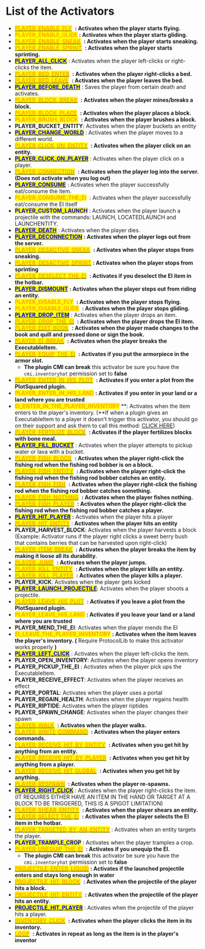 # List of the Activators

* [<mark style="color:orange;">**PLAYER\_ENABLE\_FLY**</mark>](list-of-the-activators.md#player\_active\_fly) <img src="../../../.gitbook/assets/Executable Items Color3.png" alt="" data-size="line"> **: Activates when the player starts flying.**
* <mark style="color:orange;">**PLAYER\_ENABLE\_GLIDE**</mark><img src="../../../.gitbook/assets/Executable Items Color3.png" alt="" data-size="line"> **: Activates when the player starts gliding.**
* [<mark style="color:orange;">**PLAYER\_ENABLE\_SNEAK**</mark>](list-of-the-activators.md#player\_active\_sneak) <img src="../../../.gitbook/assets/Executable Items Color3.png" alt="" data-size="line"> **: Activates when the player starts sneaking.**
* [<mark style="color:orange;">**PLAYER\_ENABLE\_SPRINT**</mark>](list-of-the-activators.md#player\_active\_sprint) <img src="../../../.gitbook/assets/Executable Items Color3.png" alt="" data-size="line"> **: Activates when the player starts sprinting.**
* [<mark style="color:blue;">**PLAYER\_ALL\_CLICK**</mark>](list-of-the-activators.md#player\_all\_click) : Activates when the player left-clicks or right-clicks the item.
* [<mark style="color:orange;">**PLAYER\_BED\_ENTER**</mark>](list-of-the-activators.md#player\_bed\_enter) <img src="../../../.gitbook/assets/Executable Items Color3.png" alt="" data-size="line"> **: Activates when the player right-clicks a bed.**
* [<mark style="color:orange;">**PLAYER\_BED\_LEAVE**</mark>](list-of-the-activators.md#player\_bed\_leave) <img src="../../../.gitbook/assets/Executable Items Color3.png" alt="" data-size="line"> **: Activates when the player leaves the bed.**
* [<mark style="color:blue;">**PLAYER\_BEFORE\_DEATH**</mark>](list-of-the-activators.md#player\_before\_death) : Saves the player from certain death and activates.
* [<mark style="color:orange;">**PLAYER\_BLOCK\_BREAK**</mark>](list-of-the-activators.md#player\_block\_break) <img src="../../../.gitbook/assets/Executable Items Color3.png" alt="" data-size="line"> **: Activates when the player mines/breaks a block.**
* [<mark style="color:orange;">**PLAYER\_BLOCK\_PLACE**</mark>](list-of-the-activators.md#player\_block\_place) <img src="../../../.gitbook/assets/Executable Items Color3.png" alt="" data-size="line"> **: Activates when the player places a block.**
* <mark style="color:orange;">**PLAYER\_BRUSH\_BLOCK**</mark> <img src="../../../.gitbook/assets/Executable Items Color3.png" alt="" data-size="line"> **: Activates when the player brushes a block.**
* **PLAYER\_BUCKET\_ENTITY**: Activates when the player buckets an entity
* [<mark style="color:blue;">**PLAYER\_CHANGE\_WORLD**</mark>](list-of-the-activators.md#player\_change\_world) : Activates when the player moves to a different world.
* [<mark style="color:orange;">**PLAYER\_CLICK\_ON\_ENTITY**</mark>](list-of-the-activators.md#player\_click\_on\_entity) <img src="../../../.gitbook/assets/Executable Items Color3.png" alt="" data-size="line"> **: Activates when the player click on an entity.**
* [<mark style="color:blue;">**PLAYER\_CLICK\_ON\_PLAYER**</mark>](list-of-the-activators.md#player\_click\_on\_player) : Activates when the player click on a player.
* [<mark style="color:orange;">**PLAYER\_CONNECTION**</mark>](list-of-the-activators.md#player\_connection) <img src="../../../.gitbook/assets/Executable Items Color3.png" alt="" data-size="line"> **: Activates when the player log into the server. (Does not activate when you log out)**
* [<mark style="color:blue;">**PLAYER\_CONSUME**</mark>](list-of-the-activators.md#player\_consume) : Activates when the player successfully eat/consume the item.
* <mark style="color:orange;">**PLAYER\_CONSUME\_THE\_EI**</mark> <img src="../../../.gitbook/assets/Executable Items Color3.png" alt="" data-size="line"> : Activates when the player successfully eat/consume the EI itself
* <mark style="color:blue;">**PLAYER\_CUSTOM\_LAUNCH**</mark> : Activates when the player launch a projectile with the commands: LAUNCH, LOCATEDLAUNCH and LAUNCHENTITY.
* [<mark style="color:blue;">**PLAYER\_DEATH**</mark>](list-of-the-activators.md#player\_death) : Activates when the player dies.
* [<mark style="color:blue;">**PLAYER\_DECONNECTION**</mark>](list-of-the-activators.md#player\_deconnection) **: Activates when the player logs out from the server.**&#x20;
* [<mark style="color:orange;">**PLAYER\_DESACTIVE\_SNEAK**</mark>](list-of-the-activators.md#player\_desactive\_sneak) <img src="../../../.gitbook/assets/Executable Items Color3.png" alt="" data-size="line"> **: Activates when the player stops from sneaking.**&#x20;
* [<mark style="color:orange;">**PLAYER\_DESACTIVE\_SPRINT**</mark>](list-of-the-activators.md#player\_desactive\_sprint)<img src="../../../.gitbook/assets/Executable Items Color3.png" alt="" data-size="line"> **: Activates when the player stops from sprinting**
* [<mark style="color:orange;">**PLAYER\_DESELECT\_THE\_EI**</mark>](list-of-the-activators.md#player\_deselect\_the\_ei) <img src="../../../.gitbook/assets/Executable Items Color3.png" alt="" data-size="line"> **: Activates if you deselect the EI item in the hotbar.**
* [<mark style="color:blue;">**PLAYER\_DISMOUNT**</mark>](list-of-the-activators.md#player\_dismount) **: Activates when the player steps out from riding an entity.**&#x20;
* <mark style="color:orange;">**PLAYER\_DISABLE\_FLY**</mark> <img src="../../../.gitbook/assets/Executable Items Color3.png" alt="" data-size="line"> **: Activates when the player stops flying.**
* <mark style="color:orange;">**PLAYER\_DISABLE\_GLIDE**</mark> <img src="../../../.gitbook/assets/Executable Items Color3.png" alt="" data-size="line"> **: Activates when the player stops gliding.**
* [<mark style="color:blue;">**PLAYER\_DROP\_ITEM**</mark>](list-of-the-activators.md#player\_drop\_item) : Activates when the player drops an item.
* [<mark style="color:orange;">**PLAYER\_DROP\_THE\_EI**</mark>](list-of-the-activators.md#player\_drop\_the\_ei) <img src="../../../.gitbook/assets/Executable Items Color3.png" alt="" data-size="line"> **: Activates when the player drops the EI item.**
* [<mark style="color:orange;">**PLAYER\_EDIT\_BOOK**</mark>](list-of-the-activators.md#player\_edit\_book) <img src="../../../.gitbook/assets/Executable Items Color3.png" alt="" data-size="line"> **: Activates when the player made changes to the book and quill and pressed done or sign the book.**
* [<mark style="color:orange;">**PLAYER\_EI\_BREAK**</mark>](list-of-the-activators.md#player\_item\_break) <img src="../../../.gitbook/assets/Executable Items Color3.png" alt="" data-size="line"> **: Activates when the player breaks the ExecutableItem.**
* [<mark style="color:orange;">**PLAYER\_EQUIP\_THE\_EI**</mark>](list-of-the-activators.md#player\_equip\_the\_ei) <img src="../../../.gitbook/assets/Executable Items Color3.png" alt="" data-size="line"> **: Activates if you put the armorpiece in the armor slot.**
  * **The plugin CMI can break** this activator be sure you have the `cmi.inventoryhat` permission set to **false**&#x20;
* [<mark style="color:orange;">**PLAYER\_ENTER\_IN\_HIS\_PLOT**</mark>](list-of-the-activators.md#player\_enter\_in\_his\_plot) <img src="../../../.gitbook/assets/Executable Items Color3.png" alt="" data-size="line"> **: Activates if you enter a plot from the PlotSquared plugin.**
* <mark style="color:orange;">**PLAYER\_ENTER\_IN\_HIS\_LAND**</mark> <img src="../../../.gitbook/assets/Executable Items Color3.png" alt="" data-size="line">**: Activates if you enter in your land or a land where you are trusted**
* <mark style="color:orange;">**EI\_ENTER\_IN\_THE\_PLAYER\_INVENTORY**</mark><img src="../../../.gitbook/assets/Executable Items Color3.png" alt="" data-size="line"> **: Activates when the item enters to the player's inventory. (**If when a plugin gives an ExecutableItem to a player it doesn't trigger this activator, you should go on their support and ask them to call this method: [CLICK HERE](https://docs.ssomar.com/executableitems/developer-api#event-to-call-when-you-add-an-executableitem-in-a-player-inventory))
* [<mark style="color:orange;">**PLAYER\_FERTILIZE\_BLOCK**</mark>](list-of-the-activators.md#player\_fertilize\_block) <img src="../../../.gitbook/assets/Executable Items Color3.png" alt="" data-size="line"> **: Activates if the player fertilizes blocks with bone meal.**
* [<mark style="color:blue;">**PLAYER\_FILL\_BUCKET**</mark>](list-of-the-activators.md#player\_fill\_bucket) : Activates when the player attempts to pickup water or lava with a bucket.
* [<mark style="color:orange;">**PLAYER\_FISH\_BLOCK**</mark>](list-of-the-activators.md#player\_fish\_block) <img src="../../../.gitbook/assets/Executable Items Color3.png" alt="" data-size="line"> **: Activates when the player right-click the fishing rod when the fishing rod bobber is on a block.**
* [<mark style="color:orange;">**PLAYER\_FISH\_ENTITY**</mark>](list-of-the-activators.md#player\_fish\_entity) <img src="../../../.gitbook/assets/Executable Items Color3.png" alt="" data-size="line"> **: Activates when the player right-click the fishing rod when the fishing rod bobber catches an entity.**
* [<mark style="color:orange;">**PLAYER\_FISH\_FISH**</mark>](list-of-the-activators.md#player\_fish\_fish) <img src="../../../.gitbook/assets/Executable Items Color3.png" alt="" data-size="line"> **: Activates when the player right-click the fishing rod when the fishing rod bobber catches something.**
* [<mark style="color:orange;">**PLAYER\_FISH\_NOTHING**</mark>](list-of-the-activators.md#player\_fish\_nothing) <img src="../../../.gitbook/assets/Executable Items Color3.png" alt="" data-size="line"> **: Activates when the player fishes nothing.**
* [<mark style="color:orange;">**PLAYER\_FISH\_PLAYER**</mark>](list-of-the-activators.md#player\_fish\_player) <img src="../../../.gitbook/assets/Executable Items Color3.png" alt="" data-size="line"> **: Activates when the player right-click the fishing rod when the fishing rod bobber catches a player.**
* [<mark style="color:blue;">**PLAYER\_HIT\_PLAYER**</mark>](list-of-the-activators.md#player\_hit\_player) **:** Activates when the player hits a player
* [<mark style="color:orange;">**PLAYER\_HIT\_ENTITY**</mark>](list-of-the-activators.md#player\_hit\_entity) <img src="../../../.gitbook/assets/Executable Items Color3.png" alt="" data-size="line">: **Activates when the player hits an entity**&#x20;
* **PLAYER\_HARVEST\_BLOCK**: Activates when the player harvests a block (Example: Activator runs if the player right clicks a sweet berry bush that contains berries that can be harvested upon right-click)
* [<mark style="color:orange;">**PLAYER\_ITEM\_BREAK**</mark>](list-of-the-activators.md#player\_item\_break) <img src="../../../.gitbook/assets/Executable Items Color3.png" alt="" data-size="line"> **: Activates when the player breaks the item by making it loose all its durability.**
* [<mark style="color:orange;">**PLAYER\_JUMP**</mark>](list-of-the-activators.md#player\_jump) <img src="../../../.gitbook/assets/Executable Items Color3.png" alt="" data-size="line"> **: Activates when the player jumps.**
* [<mark style="color:orange;">**PLAYER\_KILL\_ENTITY**</mark>](list-of-the-activators.md#player\_kill\_entity) <img src="../../../.gitbook/assets/Executable Items Color3.png" alt="" data-size="line"> **: Activates when the player kills an entity.**
* [<mark style="color:orange;">**PLAYER\_KILL\_PLAYER**</mark>](list-of-the-activators.md#player\_kill\_player) <img src="../../../.gitbook/assets/Executable Items Color3.png" alt="" data-size="line"> **: Activates when the player kills a player.**
* **PLAYER\_KICK**: Activates when the player gets kicked
* [<mark style="color:blue;">**PLAYER\_LAUNCH\_PROJECTILE**</mark>](list-of-the-activators.md#player\_launch\_projectile): Activates when the player shoots a projectile.
* [<mark style="color:orange;">**PLAYER\_LEAVE\_HIS\_PLOT**</mark>](list-of-the-activators.md#player\_leave\_his\_plot) <img src="../../../.gitbook/assets/Executable Items Color3.png" alt="" data-size="line"> **: Activates if you leave a plot from the PlotSquared plugin.**
* <mark style="color:orange;">**PLAYER\_LEAVE\_HIS\_LAND**</mark> <img src="../../../.gitbook/assets/Executable Items Color3.png" alt="" data-size="line">**: Activates if you leave your land or a land where you are trusted**
* **PLAYER\_MEND\_THE\_EI**: Activates when the player mends the EI
* <mark style="color:orange;">**EI\_LEAVE\_THE\_PLAYER\_INVENTORY**</mark><img src="../../../.gitbook/assets/Executable Items Color3.png" alt="" data-size="line"> **: Activates when the item leaves the player's inventory. (** Require ProtocolLib to make this activator works properly **)**
* [<mark style="color:blue;">**PLAYER\_LEFT\_CLICK**</mark>](list-of-the-activators.md#player\_left\_click) : Activates when the player left-clicks the item.
* **PLAYER\_OPEN\_INVENTORY**: Activates when the player opens inventory
* **PLAYER\_PICKUP\_THE\_EI** : Activates when the player pick ups the ExecutableItem.
* **PLAYER\_RECEIVE\_EFFECT**: Activates when the player receives an effect
* **PLAYER\_PORTAL**: Activates when the player uses a portal
* **PLAYER\_REGAIN\_HEALTH**: Activates when the player regains health
* **PLAYER\_RIPTIDE**: Activates when the player riptides
* **PLAYER\_SPAWN\_CHANGE**: Activates when the player changes their spawn
* [<mark style="color:orange;">**PLAYER\_WALK**</mark>](list-of-the-activators.md#player\_walk) <img src="../../../.gitbook/assets/Executable Items Color3.png" alt="" data-size="line"> **: Activates when the player walks.**
* [<mark style="color:orange;">**PLAYER\_WRITE\_COMMAND**</mark>](list-of-the-activators.md#player\_write\_command) <img src="../../../.gitbook/assets/Executable Items Color3.png" alt="" data-size="line"> **: Activates when the player enters commands.**
* [<mark style="color:orange;">**PLAYER\_RECEIVE\_HIT\_BY\_ENTITY**</mark>](list-of-the-activators.md#player\_receive\_hit\_by\_entity) <img src="../../../.gitbook/assets/Executable Items Color3.png" alt="" data-size="line"> **: Activates when you get hit by anything from an entity.**
* [<mark style="color:orange;">**PLAYER\_RECEIVE\_HIT\_BY\_PLAYER**</mark>](list-of-the-activators.md#player\_receive\_hit\_by\_player) <img src="../../../.gitbook/assets/Executable Items Color3.png" alt="" data-size="line"> **: Activates when you get hit by anything from a player.**
* [<mark style="color:orange;">**PLAYER\_RECEIVE\_HIT\_GLOBAL**</mark>](list-of-the-activators.md#player\_receive\_hit\_global) <img src="../../../.gitbook/assets/Executable Items Color3.png" alt="" data-size="line"> **: Activates when you get hit by anything.**
* [<mark style="color:orange;">**PLAYER\_RESPAWN**</mark>](list-of-the-activators.md#player\_respawn) <img src="../../../.gitbook/assets/Executable Items Color3.png" alt="" data-size="line"> **: Activates when the player re-spawns.**
* [<mark style="color:blue;">**PLAYER\_RIGHT\_CLICK**</mark>](list-of-the-activators.md#player\_right\_click) : Activates when the player right-clicks the item. (IT REQUIRES EITHER HAVE AN ITEM IN THE HAND OR TARGET AT A BLOCK TO BE TRIGGERED, THIS IS A SPIGOT LIMITATION)
* [<mark style="color:orange;">**PLAYER\_SHEAR\_ENTITY**</mark>](list-of-the-activators.md#player\_shear\_entity) <img src="../../../.gitbook/assets/Executable Items Color3.png" alt="" data-size="line"> **: Activates when the player shears an entity.**
* [<mark style="color:orange;">**PLAYER\_SELECT\_THE\_EI**</mark>](list-of-the-activators.md#player\_select\_the\_ei) <img src="../../../.gitbook/assets/Executable Items Color3.png" alt="" data-size="line"> **: Activates when the player selects the EI item in the hotbar.**
* [<mark style="color:orange;">**PLAYER\_TARGETED\_BY\_AN\_ENTITY**</mark>](list-of-the-activators.md#player\_targeted\_by\_an\_entity) <img src="../../../.gitbook/assets/Executable Items Color3.png" alt="" data-size="line">: Activates when an entity targets the player.
* <mark style="color:blue;">**PLAYER\_TRAMPLE\_CROP**</mark> : Activates when the player tramples a crop.
* [<mark style="color:orange;">**PLAYER\_UNEQUIP\_THE\_EI**</mark>](list-of-the-activators.md#player\_unequip\_the\_ei) <img src="../../../.gitbook/assets/Executable Items Color3.png" alt="" data-size="line"> **: Activates if you unequip the EI.**
  * **The plugin CMI can break** this activator be sure you have the `cmi.inventoryhat` permission set to **false**&#x20;
* [<mark style="color:orange;">**PROJECTILE\_ENTER\_LIQUID**</mark>](list-of-the-activators.md#projectile\_enter\_liquid) <img src="../../../.gitbook/assets/Executable Items Color3.png" alt="" data-size="line">**: Activates if the launched projectile enters and stays long enough in water**
* [<mark style="color:orange;">**PROJECTILE\_HIT\_BLOCK**</mark>](list-of-the-activators.md#projectile\_hit\_block) <img src="../../../.gitbook/assets/Executable Items Color3.png" alt="" data-size="line"> **: Activates when the projectile of the player hits a block.**
* [<mark style="color:orange;">**PROJECTILE\_HIT\_ENTITY**</mark>](list-of-the-activators.md#projectile\_hit\_entity) <img src="../../../.gitbook/assets/Executable Items Color3.png" alt="" data-size="line"> **: Activates when the projectile of the player hits an entity.**
* [<mark style="color:blue;">**PROJECTILE\_HIT\_PLAYER**</mark>](list-of-the-activators.md#projectile\_hit\_player) : Activates when the projectile of the player hits a player.
* [<mark style="color:orange;">**INVENTORY\_CLICK**</mark>](list-of-the-activators.md#inventory\_click) <img src="../../../.gitbook/assets/Executable Items Color3.png" alt="" data-size="line"> **: Activates when the player clicks the item in its inventory.**&#x20;
* [<mark style="color:orange;">**LOOP**</mark>](list-of-the-activators.md#loop) <img src="../../../.gitbook/assets/Executable Items Color3.png" alt="" data-size="line"> **: Activates in repeat as long as the item is in the player's inventor**
